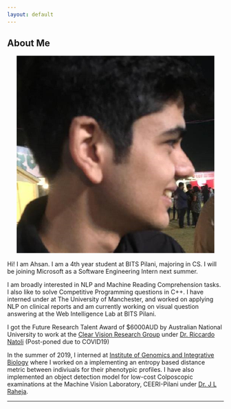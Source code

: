 ```yaml
---
layout: default
---
```


## About Me
<p align = "center">
 <img class="profile-picture" src="dp.jpg" >
</p>

Hi! I am Ahsan. I am a 4th year student at BITS Pilani, majoring in CS. I will be joining Microsoft as a Software Engineering Intern next summer.  

I am broadly interested in NLP and Machine Reading Comprehension tasks. I also like to solve Competitive Programming questions in C++. I have interned under at The University of Manchester, and worked on applying NLP on clinical reports and am currently working on visual question answering at the Web Intelligence Lab at BITS Pilani.

I got the Future Research Talent Award of $6000AUD by Australian National University to work at the [Clear Vision Research Group](https://www.clearvisionresearch.com/) under [Dr. Riccardo Natoli](https://jcsmr.anu.edu.au/people/academics/dr-riccardo-natoli) 
(Post-poned due to COVID19)

In the summer of 2019, I interned at [Institute of Genomics and Integrative Biology](https://www.igib.res.in/) where I worked on a implementing an entropy based distance metric between indiviuals for their phenotypic profiles. I have also implemented an object detection model for low-cost Colposcopic examinations at the Machine Vision Laboratory, CEERI-Pilani under [Dr. J L Raheja](https://www.ceeri.res.in/profiles/j-l-raheja/). 
 

---


